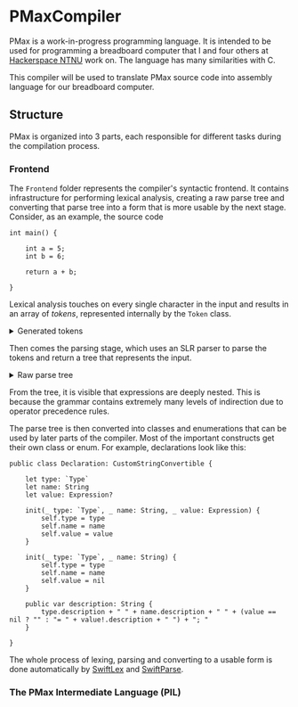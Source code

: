 # PMaxCompiler

PMax is a work-in-progress programming language. It is intended to be used for programming a breadboard computer that I and four others at [Hackerspace NTNU](https://github.com/hackerspace-ntnu/BreadboardComputer) work on. The language has many similarities with C.

This compiler will be used to translate PMax source code into assembly language for our breadboard computer.

## Structure

PMax is organized into 3 parts, each responsible for different tasks during the compilation process.

### Frontend

The `Frontend` folder represents the compiler's syntactic frontend. It contains infrastructure for performing lexical analysis, creating a raw parse tree and converting that parse tree into a form that is more usable by the next stage. Consider, as an example, the source code

```
int main() {
    
    int a = 5;
    int b = 6;
    
    return a + b;
    
}
```

Lexical analysis touches on every single character in the input and results in an array of _tokens_, represented internally by the `Token` class.

<details>
    <summary>Generated tokens</summary>
    <code>
    identifier         int                   ln 1 col 0 -> ln 1 col 2    <br>
    identifier         main                  ln 1 col 4 -> ln 1 col 7    <br>
    (                  (                     ln 1 col 8 -> ln 1 col 8    <br>
    )                  )                     ln 1 col 9 -> ln 1 col 9    <br>
    {                  {                     ln 1 col 11 -> ln 1 col 11  <br>
    identifier         int                   ln 3 col 4 -> ln 3 col 6    <br>
    identifier         a                     ln 3 col 8 -> ln 3 col 8    <br>
    =                  =                     ln 3 col 10 -> ln 3 col 10  <br>
    integer            5                     ln 3 col 12 -> ln 3 col 12  <br>
    ;                  ;                     ln 3 col 13 -> ln 3 col 13  <br>
    identifier         int                   ln 4 col 4 -> ln 4 col 6    <br>
    identifier         b                     ln 4 col 8 -> ln 4 col 8    <br>
    =                  =                     ln 4 col 10 -> ln 4 col 10  <br>
    integer            6                     ln 4 col 12 -> ln 4 col 12  <br>
    ;                  ;                     ln 4 col 13 -> ln 4 col 13  <br>
    return             return                ln 6 col 4 -> ln 6 col 9    <br>
    identifier         a                     ln 6 col 11 -> ln 6 col 11  <br>
    +                  +                     ln 6 col 13 -> ln 6 col 13  <br>
    identifier         b                     ln 6 col 15 -> ln 6 col 15  <br>
    ;                  ;                     ln 6 col 16 -> ln 6 col 16  <br>
    }                  }                     ln 8 col 0 -> ln 8 col 0    <br>
    </code>
</details>

Then comes the parsing stage, which uses an SLR parser to parse the tokens and return a tree that represents the input.

<details>
    <summary>Raw parse tree</summary>
    <code>
    TopLevelStatements                                                              <br>
    | TopLevelStatement                                                             <br>
    | | Function                                                                    <br>
    | | | Type                                                                      <br>
    | | | | identifier                                                              <br>
    | | | identifier                                                                <br>
    | | | (                                                                         <br>
    | | | Parameters                                                                <br>
    | | | )                                                                         <br>
    | | | {                                                                         <br>
    | | | FunctionBodyStatements                                                    <br>
    | | | | FunctionBodyStatements                                                  <br>
    | | | | | FunctionBodyStatements                                                <br>
    | | | | | | FunctionBodyStatement                                               <br>
    | | | | | | | Declaration                                                       <br>
    | | | | | | | | Type                                                            <br>
    | | | | | | | | | identifier                                                    <br>
    | | | | | | | | identifier                                                      <br>
    | | | | | | | | =                                                               <br>
    | | | | | | | | Expression                                                      <br>
    | | | | | | | | | CASEBExpression                                               <br>
    | | | | | | | | | | CASECExpression                                             <br>
    | | | | | | | | | | | CASEDExpression                                           <br>
    | | | | | | | | | | | | CASEEExpression                                         <br>
    | | | | | | | | | | | | | CASEFExpression                                       <br>
    | | | | | | | | | | | | | | CASEGExpression                                     <br>
    | | | | | | | | | | | | | | | CASEHExpression                                   <br>
    | | | | | | | | | | | | | | | | CASEIExpression                                 <br>
    | | | | | | | | | | | | | | | | | CASEJExpression                               <br>
    | | | | | | | | | | | | | | | | | | CASEKExpression                             <br>
    | | | | | | | | | | | | | | | | | | | CASELExpression                           <br>
    | | | | | | | | | | | | | | | | | | | | integer                                 <br>
    | | | | | | | | ;                                                               <br>
    | | | | | FunctionBodyStatement                                                 <br>
    | | | | | | Declaration                                                         <br>
    | | | | | | | Type                                                              <br>
    | | | | | | | | identifier                                                      <br>
    | | | | | | | identifier                                                        <br>
    | | | | | | | =                                                                 <br>
    | | | | | | | Expression                                                        <br>
    | | | | | | | | CASEBExpression                                                 <br>
    | | | | | | | | | CASECExpression                                               <br>
    | | | | | | | | | | CASEDExpression                                             <br>
    | | | | | | | | | | | CASEEExpression                                           <br>
    | | | | | | | | | | | | CASEFExpression                                         <br>
    | | | | | | | | | | | | | CASEGExpression                                       <br>
    | | | | | | | | | | | | | | CASEHExpression                                     <br>
    | | | | | | | | | | | | | | | CASEIExpression                                   <br>
    | | | | | | | | | | | | | | | | CASEJExpression                                 <br>
    | | | | | | | | | | | | | | | | | CASEKExpression                               <br>
    | | | | | | | | | | | | | | | | | | CASELExpression                             <br>
    | | | | | | | | | | | | | | | | | | | integer                                   <br>
    | | | | | | | ;                                                                 <br>
    | | | | FunctionBodyStatement                                                   <br>
    | | | | | Return                                                                <br>
    | | | | | | return                                                              <br>
    | | | | | | Expression                                                          <br>
    | | | | | | | CASEBExpression                                                   <br>
    | | | | | | | | CASECExpression                                                 <br>
    | | | | | | | | | CASEDExpression                                               <br>
    | | | | | | | | | | CASEEExpression                                             <br>
    | | | | | | | | | | | CASEFExpression                                           <br>
    | | | | | | | | | | | | CASEGExpression                                         <br>
    | | | | | | | | | | | | | CASEHExpression                                       <br>
    | | | | | | | | | | | | | | CASEIExpression                                     <br>
    | | | | | | | | | | | | | | | CASEIExpression                                   <br>
    | | | | | | | | | | | | | | | | CASEJExpression                                 <br>
    | | | | | | | | | | | | | | | | | CASEKExpression                               <br>
    | | | | | | | | | | | | | | | | | | CASELExpression                             <br>
    | | | | | | | | | | | | | | | | | | | identifier                                <br>
    | | | | | | | | | | | | | | | +                                                 <br>
    | | | | | | | | | | | | | | | CASEJExpression                                   <br>
    | | | | | | | | | | | | | | | | CASEKExpression                                 <br>
    | | | | | | | | | | | | | | | | | CASELExpression                               <br>
    | | | | | | | | | | | | | | | | | | identifier                                  <br>
    | | | | | | ;                                                                   <br>
    | | | }
    </code>
</details>

From the tree, it is visible that expressions are deeply nested. This is because the grammar contains extremely many levels of indirection due to operator precedence rules.

The parse tree is then converted into classes and enumerations that can be used by later parts of the compiler. Most of the important constructs get their own class or enum. For example, declarations look like this:

```
public class Declaration: CustomStringConvertible {
    
    let type: `Type`
    let name: String
    let value: Expression?
    
    init(_ type: `Type`, _ name: String, _ value: Expression) {
        self.type = type
        self.name = name
        self.value = value
    }
    
    init(_ type: `Type`, _ name: String) {
        self.type = type
        self.name = name
        self.value = nil
    }

    public var description: String {
        type.description + " " + name.description + " " + (value == nil ? "" : "= " + value!.description + " ") + "; "
    }
    
}
```

The whole process of lexing, parsing and converting to a usable form is done automatically by [SwiftLex](https://github.com/Fleli/SwiftLex) and [SwiftParse](https://github.com/Fleli/SwiftParse).

### The PMax Intermediate Language (PIL)


